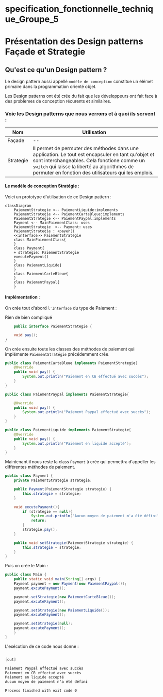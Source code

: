 # specification_fonctionnelle_technique_Groupe_5
# Présentation des Design patterns Façade et Strategie
## Qu'est ce qu'un Design pattern ?

Le design pattern aussi appellé `modèle de conception` constitue un élémet primaire dans la programmation orienté objet.

Les Design patterns ont été crée du fait que les développeurs ont fait face à des problèmes de conception récurents et similaires.

### Voic les Design patterns que nous verrons et à quoi ils servent :

| Nom  | Utilisation |
|---|---| 
| Façade | --|
| Strategie | Il permet de permuter des méthodes dans une application. Le tout est encapsuler en tant qu'objet et sont interchangeables. Cela fonctione comme un `switch` qui laisse la liberté au algorithmes de permuter en fonction des utilisateurs qui les emplois.|


#### Le modèle de conception Stratégie :

Voici un prototype d'utilisation de ce Design pattern :
```mermaid
classDiagram
    PaiementStrategie <-- PaiementLiquide:implements
    PaiementStrategie <-- PaiementCarteBleue:implements
    PaiementStrategie <-- PaiementPaypal:implements  
    Payment <-- MainPaiementClass: uses
    PaiementStrategie  <-- Payment: uses
    PaiementStrategie : +payer()
    <<interface>> PaiementStrategie
    class MainPaiementClass{
    }
    class Payment{
    + strategie: PaiementStrategie
    executePayment()
    }
    class PaiementLiquide{
    }
    class PaiementCarteBleue{
    }
    class PaiementPaypal{
    }
```
#### Implémentation :

On crée tout d'abord `l'Interface` du type de Paiement :

Rien de bien compliqué
```java
    public interface PaiementStrategie {

    void pay();
}
```

On crée ensuite toute les classes des méthodes de paiement qui implémente `PaiementStratégie` précédemment crée.

```java
public class PaiementCarteBleue implements PaiementStrategie{
    @Override
    public void pay() {
        System.out.println("Paiement en CB effectué avec succès");
    }
}

public class PaiementPaypal implements PaiementStrategie{

    @Override
    public void pay() {
        System.out.println("Paiement Paypal effectué avec succès");
    }
}

public class PaiementLiquide implements PaiementStrategie{
    @Override
    public void pay() {
        System.out.println("Paiement en liquide accepté");
    }
}
```
Maintenant il nous reste la class `Payment` à crée qui permettra d'appeller les différentes méthodes de paiement.

```java
public class Payment {
    private PaiementStrategie strategie;

    public Payment(PaiementStrategie strategie) {
        this.strategie = strategie;
    }

    void excutePayment(){
        if (strategie == null){
            System.out.println("Aucun moyen de paiement n'a été défini");
            return;
        }
        strategie.pay();
    }

    public void setStrategie(PaiementStrategie strategie) {
        this.strategie = strategie;
    }
}

```

Puis on crée le Main : 
```java
public class Main {
    public static void main(String[] args) {
    Payment payment = new Payment(new PaiementPaypal());
    payment.excutePayment();

    payment.setStrategie(new PaiementCarteBleue());
    payment.excutePayment();

    payment.setStrategie(new PaiementLiquide());
    payment.excutePayment();

    payment.setStrategie(null);
    payment.excutePayment();
    }
}
```

L'exécution de ce code nous donne :

```html

[out]

Paiement Paypal effectué avec succès
Paiement en CB effectué avec succès
Paiement en liquide accepté
Aucun moyen de paiement n'a été défini

Process finished with exit code 0
```
